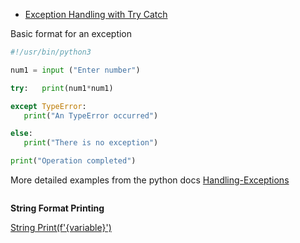 * [Exception Handling with Try Catch](https://www.poftut.com/python-try-catch-exceptions-tutorial/)

Basic format for an exception 

```python 
#!/usr/bin/python3 

num1 = input ("Enter number") 

try:   print(num1*num1) 

except TypeError:   
   print("An TypeError occurred") 

else: 
   print("There is no exception")

print("Operation completed")
```

More detailed examples from the python docs [Handling-Exceptions](https://docs.python.org/3/tutorial/errors.html#handling-exceptions)

```python 


```

**String Format Printing**

[String Print(f'{variable}')](https://www.programiz.com/python-programming/string-interpolation)